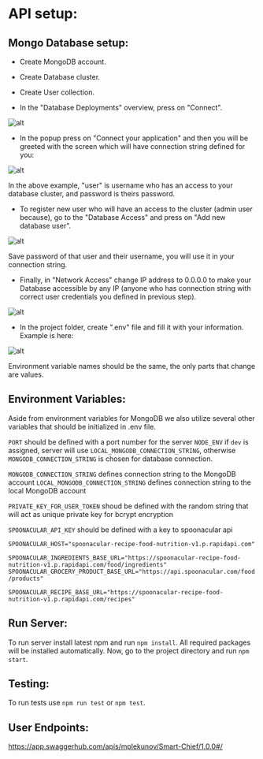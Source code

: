 # API setup:

## Mongo Database setup:

- Create MongoDB account.

- Create Database cluster.

- Create User collection.

- In the "Database Deployments" overview, press on "Connect".

![alt](https://i.imgur.com/A0Dwk6F.png)

- In the popup press on "Connect your application" and then you will be greeted with the screen which will have connection string defined for you:

![alt](https://i.imgur.com/uUSSwMD.png)

In the above example, "user" is username who has an access to your database cluster, and password is theirs password.

- To register new user who will have an access to the cluster (admin user because), go to the "Database Access" and press on "Add new database user".

![alt](https://i.imgur.com/x6CyUzw.png)

Save password of that user and their username, you will use it in your connection string.

- Finally, in "Network Access" change IP address to 0.0.0.0 to make your Database accessible by any IP (anyone who has connection string with correct user credentials you defined in previous step).

![alt](https://i.imgur.com/A4a8mbQ.png)

- In the project folder, create ".env" file and fill it with your information. Example is here:

![alt](https://i.imgur.com/msHT5eu.png)

Environment variable names should be the same, the only parts that change are values.

## Environment Variables:

Aside from environment variables for MongoDB we also utilize several other variables that should be initialized in .env file.

`PORT` should be defined with a port number for the server
`NODE_ENV` if `dev` is assigned, server will use `LOCAL_MONGODB_CONNECTION_STRING`, otherwise 
`MONGODB_CONNECTION_STRING` is chosen for database connection.

`MONGODB_CONNECTION_STRING` defines connection string to the MongoDB account
`LOCAL_MONGODB_CONNECTION_STRING` defines connection string to the local MongoDB account

`PRIVATE_KEY_FOR_USER_TOKEN` shoud be defined with the random string that will act as unique private key for bcrypt encryption

`SPOONACULAR_API_KEY` should be defined with a key to spoonacular api

`SPOONACULAR_HOST="spoonacular-recipe-food-nutrition-v1.p.rapidapi.com"`

`SPOONACULAR_INGREDIENTS_BASE_URL="https://spoonacular-recipe-food-nutrition-v1.p.rapidapi.com/food/ingredients"`
`SPOONACULAR_GROCERY_PRODUCT_BASE_URL="https://api.spoonacular.com/food/products"`

`SPOONACULAR_RECIPE_BASE_URL="https://spoonacular-recipe-food-nutrition-v1.p.rapidapi.com/recipes"`

## Run Server:

To run server install latest npm and run `npm install`. All required packages will be installed automatically. Now, go to the project directory and run `npm start`.

## Testing:

To run tests use `npm run test` or `npm test`.

## User Endpoints:

https://app.swaggerhub.com/apis/mplekunov/Smart-Chief/1.0.0#/
